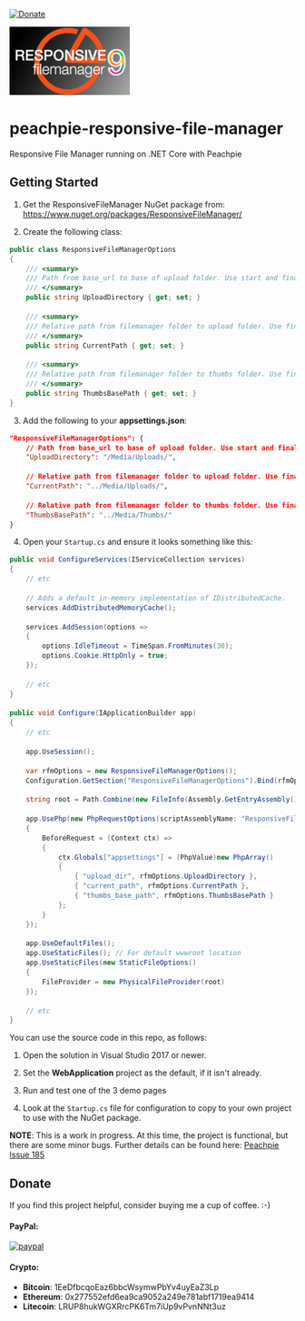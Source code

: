 [![Donate](https://img.shields.io/badge/Donate-PayPal-green.svg)](https://www.paypal.com/cgi-bin/webscr?cmd=_donations&business=gordon_matt%40live%2ecom&lc=AU&currency_code=AUD&bn=PP%2dDonationsBF%3abtn_donateCC_LG%2egif%3aNonHosted)

![Peachpie Responsive File Manager](https://github.com/gordon-matt/peachpie-responsive-file-manager/raw/master/Misc/logo.png)

# peachpie-responsive-file-manager
Responsive File Manager running on .NET Core with Peachpie

## Getting Started

1. Get the ResponsiveFileManager NuGet package from: https://www.nuget.org/packages/ResponsiveFileManager/

2. Create the following class:

```csharp
public class ResponsiveFileManagerOptions
{
    /// <summary>
    /// Path from base_url to base of upload folder. Use start and final /
    /// </summary>
    public string UploadDirectory { get; set; }

    /// <summary>
    /// Relative path from filemanager folder to upload folder. Use final /
    /// </summary>
    public string CurrentPath { get; set; }

    /// <summary>
    /// Relative path from filemanager folder to thumbs folder. Use final / and DO NOT put inside upload folder.
    /// </summary>
    public string ThumbsBasePath { get; set; }
}
```

3. Add the following to your **appsettings.json**:

```json
"ResponsiveFileManagerOptions": {
    // Path from base_url to base of upload folder. Use start and final /
    "UploadDirectory": "/Media/Uploads/",

    // Relative path from filemanager folder to upload folder. Use final /
    "CurrentPath": "../Media/Uploads/",

    // Relative path from filemanager folder to thumbs folder. Use final / and DO NOT put inside upload folder.
    "ThumbsBasePath": "../Media/Thumbs/"
}
```

4. Open your `Startup.cs` and ensure it looks something like this:

```csharp
public void ConfigureServices(IServiceCollection services)
{
    // etc
	
    // Adds a default in-memory implementation of IDistributedCache.
    services.AddDistributedMemoryCache();

    services.AddSession(options =>
    {
        options.IdleTimeout = TimeSpan.FromMinutes(30);
        options.Cookie.HttpOnly = true;
    });
	
    // etc
}

public void Configure(IApplicationBuilder app)
{
    // etc

    app.UseSession();

    var rfmOptions = new ResponsiveFileManagerOptions();
    Configuration.GetSection("ResponsiveFileManagerOptions").Bind(rfmOptions);
	
    string root = Path.Combine(new FileInfo(Assembly.GetEntryAssembly().Location).DirectoryName, "wwwroot");

    app.UsePhp(new PhpRequestOptions(scriptAssemblyName: "ResponsiveFileManager")
    {
        BeforeRequest = (Context ctx) =>
        {
            ctx.Globals["appsettings"] = (PhpValue)new PhpArray()
            {
                { "upload_dir", rfmOptions.UploadDirectory },
                { "current_path", rfmOptions.CurrentPath },
                { "thumbs_base_path", rfmOptions.ThumbsBasePath }
            };
        }
    });

    app.UseDefaultFiles();
    app.UseStaticFiles(); // For default wwwroot location
    app.UseStaticFiles(new StaticFileOptions()
    {
        FileProvider = new PhysicalFileProvider(root)
    });
	
    // etc
}
```

You can use the source code in this repo, as follows:

1. Open the solution in Visual Studio 2017 or newer.

2. Set the **WebApplication** project as the default, if it isn't already.

3. Run and test one of the 3 demo pages

4. Look at the `Startup.cs` file for configuration to copy to your own project to use with the NuGet package.

**NOTE**: This is a work in progress. At this time, the project is functional, but there are some minor bugs. Further details can be found here: [Peachpie Issue 185](https://github.com/peachpiecompiler/peachpie/issues/185)

## Donate
If you find this project helpful, consider buying me a cup of coffee.  :-)

#### PayPal:

[![paypal](https://www.paypalobjects.com/en_US/i/btn/btn_donateCC_LG.gif)](https://www.paypal.com/cgi-bin/webscr?cmd=_donations&business=gordon_matt%40live%2ecom&lc=AU&currency_code=AUD&bn=PP%2dDonationsBF%3abtn_donateCC_LG%2egif%3aNonHosted)

#### Crypto:
- **Bitcoin**: 1EeDfbcqoEaz6bbcWsymwPbYv4uyEaZ3Lp
- **Ethereum**: 0x277552efd6ea9ca9052a249e781abf1719ea9414
- **Litecoin**: LRUP8hukWGXRrcPK6Tm7iUp9vPvnNNt3uz
